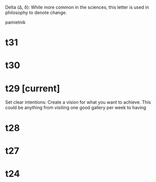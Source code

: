 Delta (Δ, δ): While more common in the sciences, this letter is used in philosophy to denote change.

pamietnik 

# t31
# t30 
# t29 [current]

Set clear intentions: Create a vision for what you want to achieve. 
This could be anything from visiting one good gallery per week to having 
    

# t28 
    
    
# t27
    
# t24
    